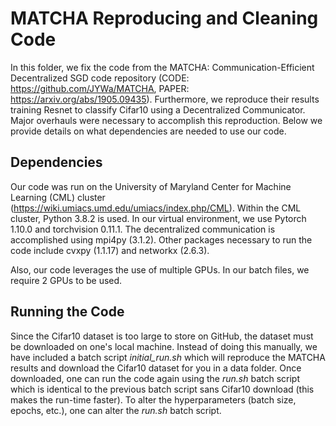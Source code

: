 # MATCHA Reproducing and Cleaning Code

In this folder, we fix the code from the MATCHA: Communication-Efficient Decentralized SGD code repository (CODE: https://github.com/JYWa/MATCHA, PAPER: https://arxiv.org/abs/1905.09435). Furthermore, we reproduce their results training Resnet to classify Cifar10 using a Decentralized Communicator. Major overhauls were necessary to accomplish this reproduction. Below we provide details on what dependencies are needed to use our code.

## Dependencies

Our code was run on the University of Maryland Center for Machine Learning (CML) cluster (https://wiki.umiacs.umd.edu/umiacs/index.php/CML). Within the CML cluster, Python 3.8.2 is used. In our virtual environment, we use Pytorch 1.10.0 and torchvision 0.11.1. The decentralized communication is accomplished using mpi4py (3.1.2). Other packages necessary to run the code include cvxpy (1.1.17) and networkx (2.6.3).

Also, our code leverages the use of multiple GPUs. In our batch files, we require 2 GPUs to be used.

## Running the Code

Since the Cifar10 dataset is too large to store on GitHub, the dataset must be downloaded on one's local machine. Instead of doing this manually, we have included a batch script *initial_run.sh* which will reproduce the MATCHA results and download the Cifar10 dataset for you in a data folder. Once downloaded, one can run the code again using the *run.sh* batch script which is identical to the previous batch script sans Cifar10 download (this makes the run-time faster). To alter the hyperparameters (batch size, epochs, etc.), one can alter the *run.sh* batch script.

